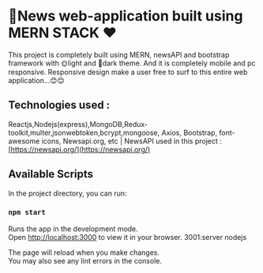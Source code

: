 # 📰News web-application built using MERN STACK ❤️

This project is completely built using MERN, newsAPI and bootstrap framework with 🌞light and 🌙dark theme. And it is completely mobile and pc responsive. Responsive design make a user free to surf to this entire web application...😊😊
## Technologies used :

Reactjs,Nodejs(express),MongoDB,Redux-toolkit,multer,jsonwebtoken,bcrypt,mongoose, Axios, Bootstrap, font-awesome icons, Newsapi.org, etc | 
NewsAPI used in this project : [https://newsapi.org/](https://newsapi.org/)
## Available Scripts

In the project directory, you can run:

### `npm start`

Runs the app in the development mode.\
Open [http://localhost:3000](http://localhost:3000) to view it in your browser.
3001:server nodejs

The page will reload when you make changes.\
You may also see any lint errors in the console.
